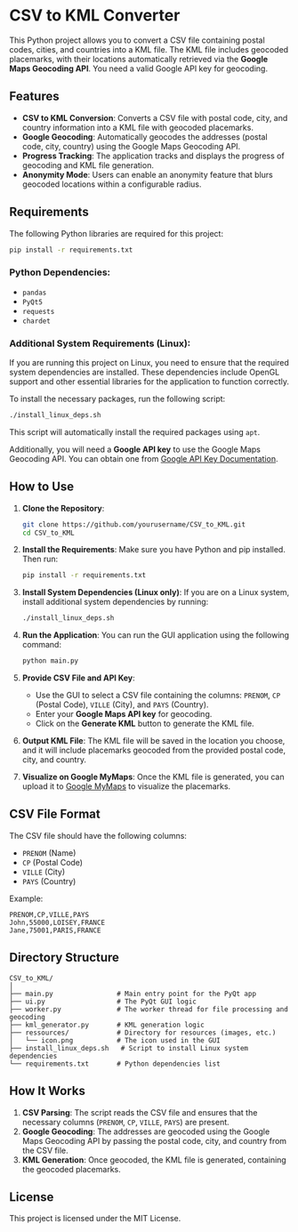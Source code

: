 # CSV to KML Converter

This Python project allows you to convert a CSV file containing postal codes, cities, and countries into a KML file. The KML file includes geocoded placemarks, with their locations automatically retrieved via the **Google Maps Geocoding API**. You need a valid Google API key for geocoding.

## Features
- **CSV to KML Conversion**: Converts a CSV file with postal code, city, and country information into a KML file with geocoded placemarks.
- **Google Geocoding**: Automatically geocodes the addresses (postal code, city, country) using the Google Maps Geocoding API.
- **Progress Tracking**: The application tracks and displays the progress of geocoding and KML file generation.
- **Anonymity Mode**: Users can enable an anonymity feature that blurs geocoded locations within a configurable radius.

## Requirements

The following Python libraries are required for this project:

```bash
pip install -r requirements.txt
```

### Python Dependencies:
- `pandas`
- `PyQt5`
- `requests`
- `chardet`

### Additional System Requirements (Linux):

If you are running this project on Linux, you need to ensure that the required system dependencies are installed. These dependencies include OpenGL support and other essential libraries for the application to function correctly.

To install the necessary packages, run the following script:

```bash
./install_linux_deps.sh
```

This script will automatically install the required packages using `apt`.

Additionally, you will need a **Google API key** to use the Google Maps Geocoding API. You can obtain one from [Google API Key Documentation](https://developers.google.com/maps/documentation/geocoding/get-api-key?hl=fr).

## How to Use

1. **Clone the Repository**:
   ```bash
   git clone https://github.com/yourusername/CSV_to_KML.git
   cd CSV_to_KML
   ```

2. **Install the Requirements**:
   Make sure you have Python and pip installed. Then run:
   ```bash
   pip install -r requirements.txt
   ```

3. **Install System Dependencies (Linux only)**:
   If you are on a Linux system, install additional system dependencies by running:
   ```bash
   ./install_linux_deps.sh
   ```

4. **Run the Application**:
   You can run the GUI application using the following command:
   ```bash
   python main.py
   ```

5. **Provide CSV File and API Key**:
   - Use the GUI to select a CSV file containing the columns: `PRENOM`, `CP` (Postal Code), `VILLE` (City), and `PAYS` (Country).
   - Enter your **Google Maps API key** for geocoding.
   - Click on the **Generate KML** button to generate the KML file.

6. **Output KML File**:
   The KML file will be saved in the location you choose, and it will include placemarks geocoded from the provided postal code, city, and country.

7. **Visualize on Google MyMaps**:
   Once the KML file is generated, you can upload it to [Google MyMaps](https://www.google.com/mymaps) to visualize the placemarks.

## CSV File Format

The CSV file should have the following columns:

- `PRENOM` (Name)
- `CP` (Postal Code)
- `VILLE` (City)
- `PAYS` (Country)

Example:

```csv
PRENOM,CP,VILLE,PAYS
John,55000,LOISEY,FRANCE
Jane,75001,PARIS,FRANCE
```

## Directory Structure

```
CSV_to_KML/
│
├── main.py                # Main entry point for the PyQt app
├── ui.py                  # The PyQt GUI logic
├── worker.py              # The worker thread for file processing and geocoding
├── kml_generator.py       # KML generation logic
├── ressources/            # Directory for resources (images, etc.)
│   └── icon.png           # The icon used in the GUI
├── install_linux_deps.sh   # Script to install Linux system dependencies
└── requirements.txt       # Python dependencies list
```

## How It Works

1. **CSV Parsing**: The script reads the CSV file and ensures that the necessary columns (`PRENOM`, `CP`, `VILLE`, `PAYS`) are present.
2. **Google Geocoding**: The addresses are geocoded using the Google Maps Geocoding API by passing the postal code, city, and country from the CSV file.
3. **KML Generation**: Once geocoded, the KML file is generated, containing the geocoded placemarks.

## License

This project is licensed under the MIT License.